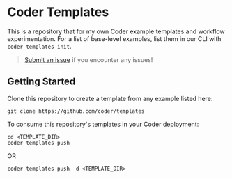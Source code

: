 # Coder Templates

This is a repository that for my own Coder example templates and workflow experimentation.
For a list of base-level examples, list them in our CLI with `coder templates init`.

> [Submit an issue](https://github.com/coder/coder/issues/new) if you encounter any issues!

## Getting Started

Clone this repository to create a template from any example listed here:

```console
git clone https://github.com/coder/templates
```

To consume this repository's templates in your Coder deployment:

```console
cd <TEMPLATE_DIR>
coder templates push
```

OR

```console
coder templates push -d <TEMPLATE_DIR>
```
